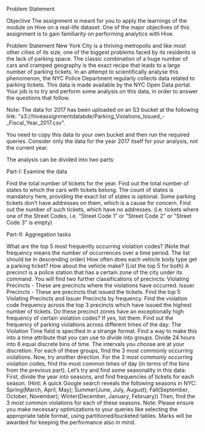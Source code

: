 Problem Statement

Objective
The assignment is meant for you to apply the learnings of the module on Hive on a real-life dataset. One of the major objectives of this assignment is to gain familiarity on performing analytics with Hive.

Problem Statement
New York City is a thriving metropolis and like most other cities of its size, one of the biggest problems faced by its residents is the lack of parking space. The classic combination of a huge number of cars and cramped geography is the exact recipe that leads to a large number of parking tickets.
In an attempt to scientifically analyse this phenomenon, the NYC Police Department regularly collects data related to parking tickets. This data is made available by the NYC Open Data portal. Your job is to try and perform some analysis on this data, in order to answer the questions that follow.

Note: The data for 2017 has been uploaded on an S3 bucket at the following link:
"s3://hiveassignmentdatabde/Parking_Violations_Issued_-_Fiscal_Year_2017.csv".

You need to copy this data to your own bucket and then run the required queries.
Consider only the data for the year 2017 itself for your analysis, not the current year.

The analysis can be divided into two parts:

Part-I: Examine the data

Find the total number of tickets for the year.
Find out the total number of states to which the cars with tickets belong. The count of states is mandatory here, providing the exact list of states is optional.
Some parking tickets don’t have addresses on them, which is a cause for concern. 
Find out the number of such tickets, which have no addresses. (i.e. tickets where one of the Street Codes, i.e. "Street Code 1" or "Street Code 2" or "Street Code 3" is empty)

Part-II: Aggregation tasks

What are the top 5 most frequently occurring violation codes? (Note that frequency means the number of occurrences over a time period. The list should be in descending order)
How often does each vehicle body type get a parking ticket? How about the vehicle make? (List the top 5 for both)
A precinct is a police station that has a certain zone of the city under its command. You will find two further classifications of precincts:
Violating Precincts - These are precincts where the violations have occurred.
Issuer Precincts - These are precincts that issued the tickets. 
Find the top 5 Violating Precincts and Issuer Precincts by frequency.
Find the violation code frequency across the top 3 precincts which have issued the highest number of tickets. Do these precinct zones have an exceptionally high frequency of certain violation codes? If yes, list them.
Find out the frequency of parking violations across different times of the day: The Violation Time field is specified in a strange format. Find a way to make this into a time attribute that you can use to divide into groups.
Divide 24 hours into 6 equal discrete bins of time. The intervals you choose are at your discretion. For each of these groups, find the 3 most commonly occurring violations.
Now, try another direction. For the 3 most commonly occurring violation codes, find the most common times of day (in terms of the bins from the previous part).
Let’s try and find some seasonality in this data:
First, divide the year into seasons, and find frequencies of tickets for each season. (Hint: A quick Google search reveals the following seasons in NYC: Spring(March, April, May); Summer(June, July, August); Fall(September, October, November); Winter(December, January, February))
Then, find the 3 most common violations for each of these seasons.
Note: Please ensure you make necessary optimizations to your queries like selecting the appropriate table format, using partitioned/bucketed tables. Marks will be awarded for keeping the performance also in mind.
